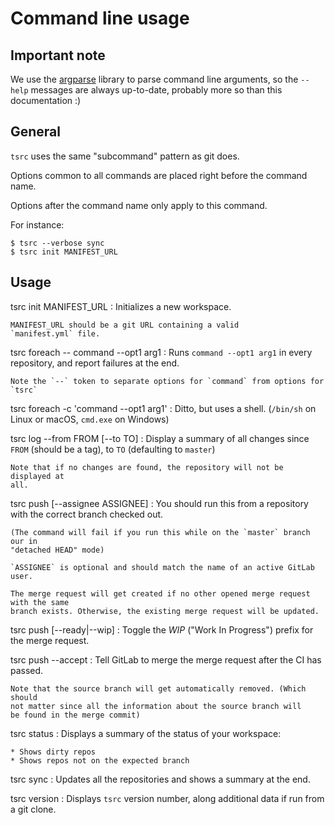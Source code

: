 # Command line usage

## Important note

We use the [argparse](https://docs.python.org/3/library/argparse.html) library to
parse command line arguments, so the `--help` messages are always up-to-date,
probably more so than this documentation :)

## General

`tsrc` uses the same "subcommand" pattern as git does.

Options common to all commands are placed right before the command name.

Options after the command name only apply to this command.

For instance:

```console
$ tsrc --verbose sync
$ tsrc init MANIFEST_URL
```

## Usage


tsrc init MANIFEST_URL</dt>
:   Initializes a new workspace.

    MANIFEST_URL should be a git URL containing a valid
    `manifest.yml` file.


tsrc foreach -- command --opt1 arg1
:   Runs `command --opt1 arg1` in every repository, and report failures
    at the end.

    Note the `--` token to separate options for `command` from options for
    `tsrc`

tsrc foreach -c 'command --opt1 arg1'
:   Ditto, but uses a shell. (`/bin/sh` on Linux or macOS, `cmd.exe` on Windows)


tsrc log --from FROM [--to TO]
:   Display a summary of all changes since `FROM` (should be a tag),
    to `TO` (defaulting to `master`)

    Note that if no changes are found, the repository will not be displayed at
    all.

tsrc push [--assignee ASSIGNEE]
:   You should run this from a repository with the correct branch checked out.

    (The command will fail if you run this while on the `master` branch our in
    "detached HEAD" mode)

    `ASSIGNEE` is optional and should match the name of an active GitLab user.

    The merge request will get created if no other opened merge request with the same
    branch exists. Otherwise, the existing merge request will be updated.

tsrc push [--ready|--wip]
:   Toggle the *WIP* ("Work In Progress") prefix for the merge request.

tsrc push --accept
:   Tell GitLab to merge the merge request after the CI has passed.

    Note that the source branch will get automatically removed. (Which should
    not matter since all the information about the source branch will
    be found in the merge commit)


tsrc status
:   Displays a summary of the status of your workspace:

    * Shows dirty repos
    * Shows repos not on the expected branch

tsrc sync
:   Updates all the repositories and shows a summary at the end.

tsrc version
:   Displays `tsrc` version number, along additional data if run from a git clone.
